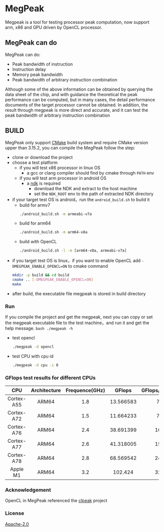 # MegPeak
Megpeak is a tool for testing processor peak computation, now support
arm, x86 and GPU driven by OpenCL processor.

## MegPeak can do
MegPeak can do:
* Peak bandwidth of instruction
* Instruction delay
* Memory peak bandwidth
* Peak bandwidth of arbitrary instruction combination

Although some of the above information can be obtained by querying the data sheet of the chip, and with guidance the theoretical the peak performance
can be computed, but in many cases, the detail performance documents of the target processor cannot be obtained.
In addition, the result through megpeak is more direct and accurate, and it can test the peak bandwidth of arbitrary instruction combination

## BUILD
MegPeak only support [CMake](https://cmake.org/) build system and require CMake version upper than 3.15.2, you can compile the MegPeak follow the step:

* clone or download the project
* choose a test platform
    - if you will test x86 processor in linux OS
        - a gcc or clang compiler should find by cmake through `PATH` env
    - if you will test arm processor in android OS
        - a [ndk](https://developer.android.com/ndk) is required
            - download the NDK and extract to the host machine
            - set the `NDK_ROOT` env to the path of extracted NDK directory
* if your target test OS is android，run the `android_build.sh` to build it
    * build for armv7
        ```bash
        ./android_build.sh -m armeabi-v7a
        ```
    * build for arm64
        ```bash
        ./android_build.sh -m arm64-v8a
        ```
    * build with OpenCL
        ```bash
        ./android_build.sh -l -m [arm64-v8a, armeabi-v7a]
        ```
* if you target test OS is linux，if you want to enable OpenCL add `-DMEGPEAK_ENABLE_OPENCL=ON` to cmake command
    ```bash
    mkdir -p build && cd build
    cmake .. [-DMEGPEAK_ENABLE_OPENCL=ON]
    make
    ```
* after build, the executable file megpeak is stored in build directory

### Run
If you compile the project and get the megpeak, next you can copy or set the megpeak executable file to the test machine，and run it and get the help message.
    ```bash
    ./megpeak -h
     ```
* test opencl
    ```bash
    ./megpeak -d opencl
    ```
* test CPU with cpu id
    ```bash
    ./megpeak -d cpu -i 0
    ```

### GFlops test results for different CPUs
| CPU | Architecture | Frequence(GHz) | GFlops | GFlops/Frequence |
| :---: | :------------: | :--------------: | :------: | :----------------: |
| Cortex-A55 | ARM64 | 1.8 | 13.566583 | 7.537 |
| Cortex-A72 | ARM64 | 1.5 | 11.664233 | 7.776 |
| Cortex-A76 | ARM64 | 2.4 | 38.691399 | 16.121 |
| Cortex-A77 | ARM64 | 2.6 | 41.318005 | 15.892 |
| Cortex-A78 | ARM64 | 2.8 | 68.569542 | 24.489 |
| Apple M1 | ARM64 | 3.2 | 102.424 | 32.008 |

### Acknowledgement
OpenCL in MegPeak referenced the [clpeak](https://github.com/krrishnarraj/clpeak) project

### License
[Apache-2.0](https://github.com/MegEngine/MegPeak/blob/main/LICENSE)

